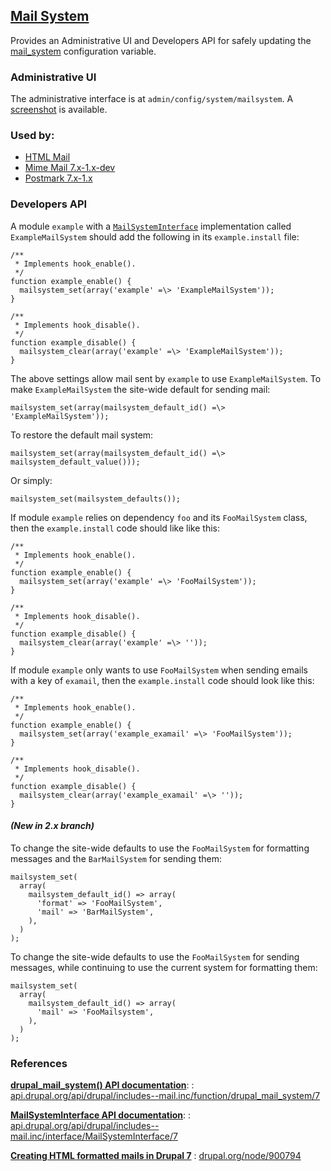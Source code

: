 ## [Mail System](http://drupal.org/project/mailsystem)

Provides an Administrative UI and Developers API for safely updating the
[mail_system](http://api.drupal.org/api/drupal/includes--mail.inc/function/drupal_mail_system/7)
configuration variable.

### Administrative UI

The administrative interface is at `admin/config/system/mailsystem`.
A [screenshot](http://drupal.org/node/1134044) is available.

### Used by:

* [HTML Mail](http://drupal.org/project/htmlmail)
* [Mime Mail 7.x-1.x-dev](http://drupal.org/project/mimemail)
* [Postmark 7.x-1.x](http://drupal.org/project/postmark)

### Developers API

A module `example` with a
[`MailSystemInterface`](http://api.drupal.org/api/drupal/includes--mail.inc/interface/MailSystemInterface/7)
implementation called `ExampleMailSystem` should add the following in its
`example.install` file:

    /**
     * Implements hook_enable().
     */
    function example_enable() {
      mailsystem_set(array('example' =\> 'ExampleMailSystem'));
    }

    /**
     * Implements hook_disable().
     */
    function example_disable() {
      mailsystem_clear(array('example' =\> 'ExampleMailSystem'));
    }

The above settings allow mail sent by `example` to use `ExampleMailSystem`.  To make
`ExampleMailSystem` the site-wide default for sending mail:

    mailsystem_set(array(mailsystem_default_id() =\> 'ExampleMailSystem'));

To restore the default mail system:

    mailsystem_set(array(mailsystem_default_id() =\> mailsystem_default_value()));

Or simply:

    mailsystem_set(mailsystem_defaults());

If module `example` relies on dependency `foo` and its `FooMailSystem` class, then
the `example.install` code should like like this:

    /**
     * Implements hook_enable().
     */
    function example_enable() {
      mailsystem_set(array('example' =\> 'FooMailSystem'));
    }

    /**
     * Implements hook_disable().
     */
    function example_disable() {
      mailsystem_clear(array('example' =\> ''));
    }

If module `example` only wants to use `FooMailSystem` when sending emails with a key
of `examail`, then the `example.install` code should look like this:

    /**
     * Implements hook_enable().
     */
    function example_enable() {
      mailsystem_set(array('example_examail' =\> 'FooMailSystem'));
    }

    /**
     * Implements hook_disable().
     */
    function example_disable() {
      mailsystem_clear(array('example_examail' =\> ''));
    }
 
#### *(New in 2.x branch)*

To change the site-wide defaults to use the `FooMailSystem` for formatting messages and the `BarMailSystem` for sending them:

    mailsystem_set(
      array(
        mailsystem_default_id() => array(
          'format' => 'FooMailSystem',
          'mail' => 'BarMailSystem',
        ),
      )
    );

To change the site-wide defaults to use the `FooMailSystem` for sending messages, while continuing to use the current system for formatting them:

    mailsystem_set(
      array(
        mailsystem_default_id() => array(
          'mail' => 'FooMailsystem',
        ),
      )
    );


### References

**[drupal_mail_system() API documentation](http://api.drupal.org/api/drupal/includes--mail.inc/function/drupal_mail_system/7)**:
:    [api.drupal.org/api/drupal/includes--mail.inc/function/drupal_mail_system/7](http://api.drupal.org/api/drupal/includes--mail.inc/function/drupal_mail_system/7)

**[MailSystemInterface API documentation](http://api.drupal.org/api/drupal/includes--mail.inc/interface/MailSystemInterface/7)**:
:    [api.drupal.org/api/drupal/includes--mail.inc/interface/MailSystemInterface/7](http://api.drupal.org/api/drupal/includes--mail.inc/interface/MailSystemInterface/7)

**[Creating HTML formatted mails in Drupal 7](http://drupal.org/node/900794)**
:    [drupal.org/node/900794](http://drupal.org/node/900794)
